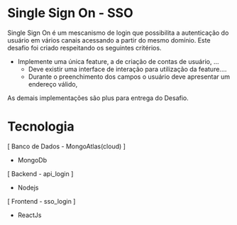# Single Sign On - SSO

Single Sign On é um mescanismo de login que possibilita a autenticação do usuário em vários canais acessando a partir do mesmo domínio.
Este desafio foi criado respeitando os seguintes critérios.

- Implemente uma única feature, a de criação de contas de usuário, ...
  - Deve existir uma interface de interação para utilização da feature....
  - Durante o preenchimento dos campos o usuário deve apresentar um endereço válido,

As demais implementações são plus para entrega do Desafio.

# Tecnologia

[ Banco de Dados - MongoAtlas(cloud) ]

- MongoDb

[ Backend - api_login ]

- Nodejs

[ Frontend - sso_login ]

- ReactJs
